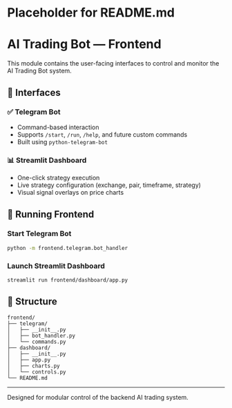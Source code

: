 # Placeholder for README.md
# AI Trading Bot — Frontend

This module contains the user-facing interfaces to control and monitor the AI Trading Bot system.

## 🧠 Interfaces

### ✅ Telegram Bot
- Command-based interaction
- Supports `/start`, `/run`, `/help`, and future custom commands
- Built using `python-telegram-bot`

### 📊 Streamlit Dashboard
- One-click strategy execution
- Live strategy configuration (exchange, pair, timeframe, strategy)
- Visual signal overlays on price charts

## 🔧 Running Frontend

### Start Telegram Bot
```bash
python -m frontend.telegram.bot_handler
```

### Launch Streamlit Dashboard
```bash
streamlit run frontend/dashboard/app.py
```

## 📁 Structure
```
frontend/
├── telegram/
│   ├── __init__.py
│   ├── bot_handler.py
│   └── commands.py
├── dashboard/
│   ├── __init__.py
│   ├── app.py
│   ├── charts.py
│   └── controls.py
└── README.md
```

---
Designed for modular control of the backend AI trading system.
